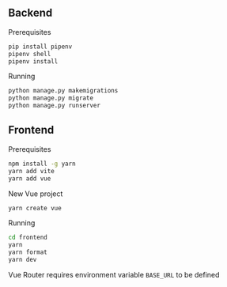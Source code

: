 ## Backend

Prerequisites
```sh
pip install pipenv
pipenv shell
pipenv install
```

Running
```sh
python manage.py makemigrations
python manage.py migrate
python manage.py runserver
```

## Frontend

Prerequisites

```sh
npm install -g yarn
yarn add vite
yarn add vue
```

New Vue project

```sh
yarn create vue
```

Running

```sh
cd frontend
yarn
yarn format
yarn dev
```

Vue Router requires environment variable `BASE_URL` to be defined